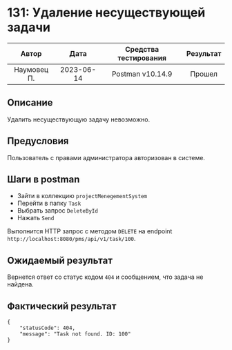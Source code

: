# 131: Удаление несуществующей задачи

|    Автор    |    Дата    | Средства тестирования | Результат |
|:-----------:|:----------:|:---------------------:|:---------:|
| Наумовец П. | 2023-06-14 |   Postman v10.14.9    |  Прошел   |

## Описание

Удалить несуществующую задачу невозможно.

## Предусловия

Пользователь с правами администратора авторизован в системе.

## Шаги в postman

* Зайти в коллекцию `projectMenegementSystem`
* Перейти в папку `Task`
* Выбрать запрос `DeleteById`
* Нажать `Send`

Выполнится HTTP запрос с методом `DELETE` на endpoint `http://localhost:8080/pms/api/v1/task/100`.

## Ожидаемый результат

Вернется ответ со статус кодом `404` и сообщением, что задача не найдена.

## Фактический результат

```
{
    "statusCode": 404,
    "message": "Task not found. ID: 100"
}
```